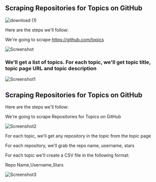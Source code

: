 ## Scraping Repositories for Topics on GitHub


![download (1)](https://github.com/Marwaaah/GitHub-Web-Scraping/assets/68570897/169aa822-3bdf-4224-89b1-e7f5a5715530)

Here are the steps we'll follow:

We're going to scrape https://github.com/topics

![Screenshot](https://github.com/Marwaaah/GitHub-Web-Scraping/assets/68570897/768fe87e-c01b-472a-8aa0-7b35db35d869)


### We'll get a list of topics. For each topic, we'll get topic title, topic page URL and topic description


![Screenshot1](https://github.com/Marwaaah/GitHub-Web-Scraping/assets/68570897/f79d66b3-8263-4bd6-a2f6-4116f698515f)


## Scraping Repositories for Topics on GitHub

Here are the steps we'll follow:

We're going to scrape Repositories for Topics on GitHub


![Screenshot2](https://github.com/Marwaaah/GitHub-Web-Scraping/assets/68570897/9d4bf52c-248b-487b-8289-6549e00e0faa)

For each topic, we'll get any repository in the topic from the topic page

For each repository, we'll grab the repo name, username, stars

For each topic we'll create a CSV file in the following format:

Repo Name,Username,Stars

![Screenshot3](https://github.com/Marwaaah/GitHub-Web-Scraping/assets/68570897/36865bfe-41a0-4adb-be87-5d4f75db2375)
